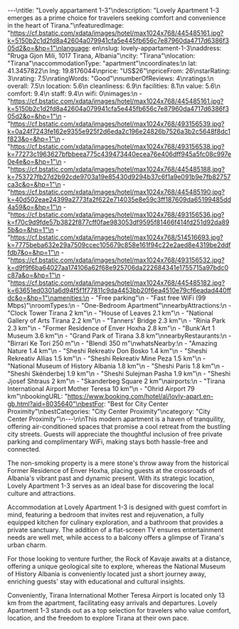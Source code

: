---\ntitle: "Lovely appartament 1-3"\ndescription: "Lovely Apartment 1-3 emerges as a prime choice for travelers seeking comfort and convenience in the heart of Tirana."\nfeaturedImage: "https://cf.bstatic.com/xdata/images/hotel/max1024x768/445485161.jpg?k=5150b2c1d2fd8a42604a079941cfa5e445fb656c7e87960da4717d6386f305d2&o=&hp=1"\nlanguage: en\nslug: lovely-appartament-1-3\naddress: "Rruga Gjon Mili, 1017 Tirana, Albania"\ncity: "Tirana"\nlocation: "Tirana"\naccommodationType: "apartment"\ncoordinates:\n  lat: 41.3457822\n  lng: 19.8176044\nprice: "US$26"\npriceFrom: 26\nstarRating: 3\nrating: 7.5\nratingWords: "Good"\nnumberOfReviews: 4\nratings:\n  overall: 7.5\n  location: 5.6\n  cleanliness: 6.9\n  facilities: 8.1\n  value: 5.6\n  comfort: 9.4\n  staff: 9.4\n  wifi: 0\nimages:\n  - "https://cf.bstatic.com/xdata/images/hotel/max1024x768/445485161.jpg?k=5150b2c1d2fd8a42604a079941cfa5e445fb656c7e87960da4717d6386f305d2&o=&hp=1"\n  - "https://cf.bstatic.com/xdata/images/hotel/max1024x768/493156539.jpg?k=0a24f7243fe162e9355e925f2d6eda2c196e24826b7526a3b2c5648f8dc1f823&o=&hp=1"\n  - "https://cf.bstatic.com/xdata/images/hotel/max1024x768/493156538.jpg?k=77273c1963627bfbbeea775c439473440ecea76e406dff945a5fc08c997e0e4e&o=&hp=1"\n  - "https://cf.bstatic.com/xdata/images/hotel/max1024x768/445485188.jpg?k=753727fb27d2b92cde9703a19e85430d9294b37c6f1a9e091b9e7fb82757ca3c&o=&hp=1"\n  - "https://cf.bstatic.com/xdata/images/hotel/max1024x768/445485190.jpg?k=40d502eae24399a2773fa2f622e714035e8e59c3ff187609da65199485dd4a59&o=&hp=1"\n  - "https://cf.bstatic.com/xdata/images/hotel/max1024x768/493156536.jpg?k=f70c9d9fde57b3822f877cff0fae983053df9595f81466f414fd251d92da895b&o=&hp=1"\n  - "https://cf.bstatic.com/xdata/images/hotel/max1024x768/514516693.jpg?k=7775beba632e29a7509ccec105679c858e161f94c22e2aed8e4319be2ddffdb7&o=&hp=1"\n  - "https://cf.bstatic.com/xdata/images/hotel/max1024x768/493156532.jpg?k=d9f9f6ba64027aa174106a62f68e925706da222684341e1755715a97bdc0c87a&o=&hp=1"\n  - "https://cf.bstatic.com/xdata/images/hotel/max1024x768/445485182.jpg?k=63651ed0301a6d94f5f1f77811c9da4453bb20f6ea4510e79cf6eadad440ffdc&o=&hp=1"\namenities:\n  - "Free parking"\n  - "Fast free WiFi (99 Mbps)"\nroomTypes:\n  - "One-Bedroom Apartment"\nnearbyAttractions:\n  - "Clock Tower Tirana 2 km"\n  - "House of Leaves 2.1 km"\n  - "National Gallery of Arts Tirana 2.2 km"\n  - "Tanners' Bridge 2.3 km"\n  - "Rinia Park 2.3 km"\n  - "Former Residence of Enver Hoxha 2.8 km"\n  - "Bunk'Art 1 Museum 3.6 km"\n  - "Grand Park of Tirana 3.8 km"\nnearbyRestaurants:\n  - "Birrari Ke Tori 250 m"\n  - "Blendi 350 m"\nwhatsNearby:\n  - "Amazing Nature 1.4 km"\n  - "Sheshi Rekreativ Don Bosko 1.4 km"\n  - "Sheshi Rekreativ Allias 1.5 km"\n  - "Sheshi Rekreativ Mine Peza 1.5 km"\n  - "National Museum of History Albania 1.8 km"\n  - "Sheshi Paris 1.8 km"\n  - "Sheshi Skënderbej 1.9 km"\n  - "Sheshi Sulejman Pasha 1.9 km"\n  - "Sheshi Jjosef Shtraus 2 km"\n  - "Skanderbeg Square 2 km"\nairports:\n  - "Tirana International Airport Mother Teresa 10 km"\n  - "Ohrid Airport 79 km"\nbookingURL: "https://www.booking.com/hotel/al/lovly-apart.en-gb.html?aid=8035640"\nbestFor: "Best for City Center Proximity"\nbestCategories: "City Center Proximity"\ncategory: "City Center Proximity"\n---\n\nThis modern apartment is a haven of tranquility, offering air-conditioned spaces that promise a cool retreat from the bustling city streets. Guests will appreciate the thoughtful inclusion of free private parking and complimentary WiFi, making stays both hassle-free and connected.

The non-smoking property is a mere stone's throw away from the historical Former Residence of Enver Hoxha, placing guests at the crossroads of Albania's vibrant past and dynamic present. With its strategic location, Lovely Apartment 1-3 serves as an ideal base for discovering the local culture and attractions.

Accommodation at Lovely Apartment 1-3 is designed with guest comfort in mind, featuring a bedroom that invites rest and rejuvenation, a fully equipped kitchen for culinary exploration, and a bathroom that provides a private sanctuary. The addition of a flat-screen TV ensures entertainment needs are well met, while access to a balcony offers a glimpse of Tirana's urban charm.

For those looking to venture further, the Rock of Kavaje awaits at a distance, offering a unique geological site to explore, whereas the National Museum of History Albania is conveniently located just a short journey away, enriching guests' stay with educational and cultural insights.

Conveniently, Tirana International Mother Teresa Airport is located only 13 km from the apartment, facilitating easy arrivals and departures. Lovely Apartment 1-3 stands out as a top selection for travelers who value comfort, location, and the freedom to explore Tirana at their own pace.